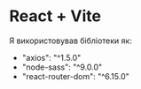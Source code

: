 # React + Vite

Я використовував бібліотеки як:
- "axios": "^1.5.0" 
- "node-sass": "^9.0.0"
- "react-router-dom": "^6.15.0"
